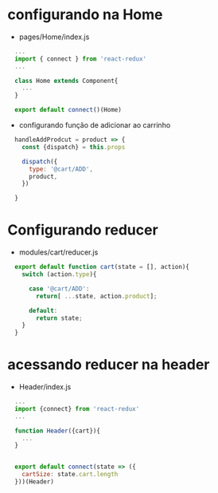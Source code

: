 # configurando na Home
- pages/Home/index.js
```js
  ...
  import { connect } from 'react-redux'
  ...

  class Home extends Component{
    ...
  }

  export default connect()(Home)
```
- configurando função de adicionar ao carrinho 
```js
  handleAddProdcut = product => {
    const {dispatch} = this.props

    dispatch({
      type: '@cart/ADD',
      product,
    })

  }
```

# Configurando reducer
- modules/cart/reducer.js
```js
  export default function cart(state = [], action){
    switch (action.type){

      case '@cart/ADD':
        return[ ...state, action.product];

      default:
        return state;
    }
  }
```

# acessando reducer na header
- Header/index.js
```js
  ...
  import {connect} from 'react-redux'
  ...

  function Header({cart}){
    ...
  }


  export default connect(state => ({
    cartSize: state.cart.length
  }))(Header)
```
